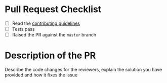 # Pull Request Checklist

- [ ] Read the [contributing guidelines](../docs/CONTRIBUTING.md)
- [ ] Tests pass
- [ ] Raised the PR against the `master` branch

# Description of the PR

Describe the code changes for the reviewers, explain the solution you have provided and how it fixes the issue
